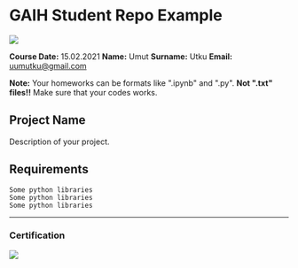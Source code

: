# GAIH Student Repo Example
![](img/logo.png)

**Course Date:** 15.02.2021
**Name:** Umut 
**Surname:** Utku 
**Email:** uumutku@gmail.com 

**Note:** Your homeworks can be formats like ".ipynb" and ".py". **Not ".txt" files!!** Make sure that your codes works.  

## Project Name
Description of your project.

## Requirements
```
Some python libraries
Some python libraries
Some python libraries
```
---

### Certification
![](img/certificate_ex.png)


